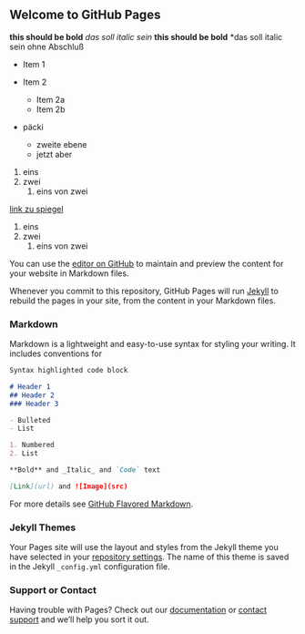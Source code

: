 ## Welcome to GitHub Pages

**this should be bold**
*das soll italic sein*
**this should be bold**
*das soll italic sein ohne Abschluß 

* Item 1
* Item 2
  * Item 2a
  * Item 2b
  
* päcki
  * zweite ebene
  * jetzt aber
  
1. eins
2. zwei
   1. eins von zwei

[link zu spiegel](http://spiegel.de)


1. eins
1. zwei
   1. eins von zwei
 

You can use the [editor on GitHub](https://github.com/webdiver/webdiver.github.io/edit/master/README.md) to maintain and preview the content for your website in Markdown files.

Whenever you commit to this repository, GitHub Pages will run [Jekyll](https://jekyllrb.com/) to rebuild the pages in your site, from the content in your Markdown files.

### Markdown

Markdown is a lightweight and easy-to-use syntax for styling your writing. It includes conventions for

```markdown
Syntax highlighted code block

# Header 1
## Header 2
### Header 3

- Bulleted
- List

1. Numbered
2. List

**Bold** and _Italic_ and `Code` text

[Link](url) and ![Image](src)
```

For more details see [GitHub Flavored Markdown](https://guides.github.com/features/mastering-markdown/).

### Jekyll Themes

Your Pages site will use the layout and styles from the Jekyll theme you have selected in your [repository settings](https://github.com/webdiver/webdiver.github.io/settings). The name of this theme is saved in the Jekyll `_config.yml` configuration file.

### Support or Contact

Having trouble with Pages? Check out our [documentation](https://help.github.com/categories/github-pages-basics/) or [contact support](https://github.com/contact) and we’ll help you sort it out.
